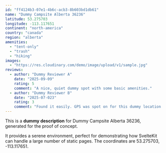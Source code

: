 ```yaml
---
id: "ff4124b3-07e1-4b6c-acb3-8b603bd1db61"
name: "Dummy Campsite Alberta 36236"
latitude: 53.275703
longitude: -113.117651
continent: "north-america"
country: "canada"
region: "alberta"
amenities:
  - "tent-only"
  - "trash"
  - "hiking"
images:
  - "https://res.cloudinary.com/demo/image/upload/v1/sample.jpg"
reviews:
  - author: "Dummy Reviewer A"
    date: "2025-09-09"
    rating: 5
    comment: "A nice, quiet dummy spot with some basic amenities."
  - author: "Dummy Reviewer B"
    date: "2025-07-023"
    rating: 3
    comment: "Found it easily. GPS was spot on for this dummy location."
---
```


This is a **dummy description** for Dummy Campsite Alberta 36236, generated for the proof of concept.

It provides a serene environment, perfect for demonstrating how SvelteKit can handle a large number of static pages. The coordinates are 53.275703, -113.117651.
